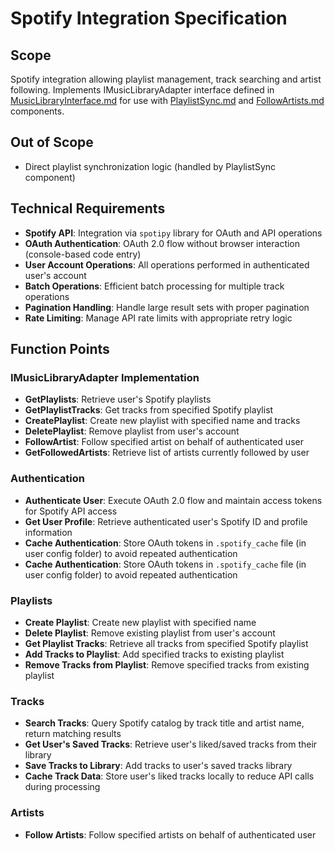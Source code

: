 # Spotify Integration Specification

## Scope
Spotify integration allowing playlist management, track searching and artist following.
Implements IMusicLibraryAdapter interface defined in [MusicLibraryInterface.md](MusicLibraryInterface.md) for use with [PlaylistSync.md](PlaylistSync.md) and [FollowArtists.md](FollowArtists.md) components.

## Out of Scope
- Direct playlist synchronization logic (handled by PlaylistSync component)

## Technical Requirements
- **Spotify API**: Integration via `spotipy` library for OAuth and API operations
- **OAuth Authentication**: OAuth 2.0 flow without browser interaction (console-based code entry)
- **User Account Operations**: All operations performed in authenticated user's account
- **Batch Operations**: Efficient batch processing for multiple track operations
- **Pagination Handling**: Handle large result sets with proper pagination
- **Rate Limiting**: Manage API rate limits with appropriate retry logic

## Function Points

### IMusicLibraryAdapter Implementation
- **GetPlaylists**: Retrieve user's Spotify playlists
- **GetPlaylistTracks**: Get tracks from specified Spotify playlist
- **CreatePlaylist**: Create new playlist with specified name and tracks
- **DeletePlaylist**: Remove playlist from user's account
- **FollowArtist**: Follow specified artist on behalf of authenticated user
- **GetFollowedArtists**: Retrieve list of artists currently followed by user

### Authentication
- **Authenticate User**: Execute OAuth 2.0 flow and maintain access tokens for Spotify API access
- **Get User Profile**: Retrieve authenticated user's Spotify ID and profile information
- **Cache Authentication**: Store OAuth tokens in `.spotify_cache` file (in user config folder) to avoid repeated authentication
- **Cache Authentication**: Store OAuth tokens in `.spotify_cache` file (in user config folder) to avoid repeated authentication

### Playlists
- **Create Playlist**: Create new playlist with specified name
- **Delete Playlist**: Remove existing playlist from user's account
- **Get Playlist Tracks**: Retrieve all tracks from specified Spotify playlist
- **Add Tracks to Playlist**: Add specified tracks to existing playlist
- **Remove Tracks from Playlist**: Remove specified tracks from existing playlist

### Tracks
- **Search Tracks**: Query Spotify catalog by track title and artist name, return matching results
- **Get User's Saved Tracks**: Retrieve user's liked/saved tracks from their library
- **Save Tracks to Library**: Add tracks to user's saved tracks library
- **Cache Track Data**: Store user's liked tracks locally to reduce API calls during processing

### Artists
- **Follow Artists**: Follow specified artists on behalf of authenticated user